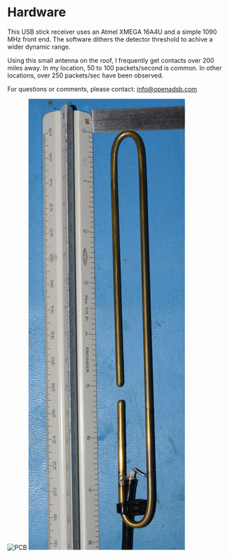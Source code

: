 Hardware
========

This USB stick receiver uses an Atmel XMEGA 16A4U and a simple 1090 MHz front end. 
The software dithers the detector threshold to achive a wider dynamic range.

Using this small antenna on the roof, I frequently get contacts over 200 miles away. 
In my location, 50 to 100 packets/second is common. In other locations, over 250 
packets/sec have been observed.

For questions or comments, please contact:
info@openadsb.com

![PCB](./openadsb_pcb.jpg.jpg?raw=true)
![Antenna](./openadsb_antenna.jpg?raw=true)
